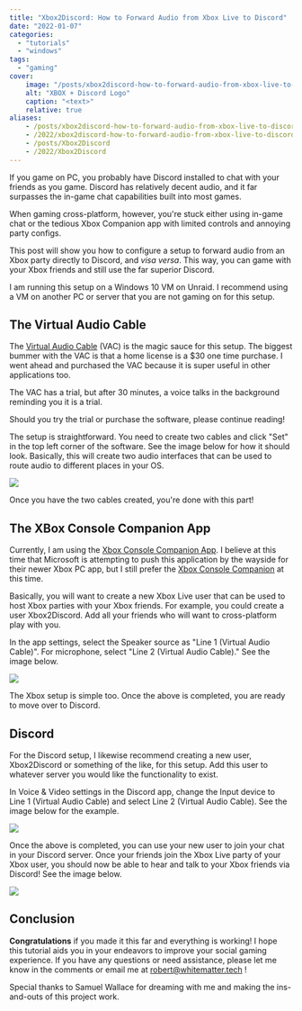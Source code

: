 ```yaml
---
title: "Xbox2Discord: How to Forward Audio from Xbox Live to Discord"
date: "2022-01-07"
categories:
  - "tutorials"
  - "windows"
tags:
  - "gaming"
cover:
    image: "/posts/xbox2discord-how-to-forward-audio-from-xbox-live-to-discord/xbox2discord-how-to-forward-audio-from-xbox-live-to-discord.jpg"
    alt: "XBOX + Discord Logo"
    caption: "<text>"
    relative: true
aliases:
    - /posts/xbox2discord-how-to-forward-audio-from-xbox-live-to-discord
    - /2022/xbox2discord-how-to-forward-audio-from-xbox-live-to-discord
    - /posts/Xbox2Discord
    - /2022/Xbox2Discord
---
```


If you game on PC, you probably have Discord installed to chat with your friends as you game. Discord has relatively decent audio, and it far surpasses the in-game chat capabilities built into most games.

When gaming cross-platform, however, you're stuck either using in-game chat or the tedious Xbox Companion app with limited controls and annoying party configs.

This post will show you how to configure a setup to forward audio from an Xbox party directly to Discord, and _visa versa_. This way, you can game with your Xbox friends and still use the far superior Discord.

I am running this setup on a Windows 10 VM on Unraid. I recommend using a VM on another PC or server that you are not gaming on for this setup.

## The Virtual Audio Cable

The [Virtual Audio Cable](https://vac.muzychenko.net/en/) (VAC) is the magic sauce for this setup. The biggest bummer with the VAC is that a home license is a $30 one time purchase. I went ahead and purchased the VAC because it is super useful in other applications too.

The VAC has a trial, but after 30 minutes, a voice talks in the background reminding you it is a trial.

Should you try the trial or purchase the software, please continue reading!

The setup is straightforward. You need to create two cables and click "Set" in the top left corner of the software. See the image below for how it should look. Basically, this will create two audio interfaces that can be used to route audio to different places in your OS.

![](/posts/xbox2discord-how-to-forward-audio-from-xbox-live-to-discord/images/Screen-Shot-2022-01-06-at-12.05.54-PM-1024x505.png)

Once you have the two cables created, you're done with this part!

## The XBox Console Companion App

Currently, I am using the [Xbox Console Companion App](https://www.microsoft.com/en-us/p/xbox-console-companion/9wzdncrfjbd8?activetab=pivot:overviewtab). I believe at this time that Microsoft is attempting to push this application by the wayside for their newer Xbox PC app, but I still prefer the [Xbox Console Companion](https://www.microsoft.com/en-us/p/xbox-console-companion/9wzdncrfjbd8?activetab=pivot:overviewtab) at this time.

Basically, you will want to create a new Xbox Live user that can be used to host Xbox parties with your Xbox friends. For example, you could create a user Xbox2Discord. Add all your friends who will want to cross-platform play with you.

In the app settings, select the Speaker source as "Line 1 (Virtual Audio Cable)". For microphone, select "Line 2 (Virtual Audio Cable)." See the image below.

![](/posts/xbox2discord-how-to-forward-audio-from-xbox-live-to-discord/images/Screen-Shot-2022-01-06-at-12.05.37-PM-1024x676.png)

The Xbox setup is simple too. Once the above is completed, you are ready to move over to Discord.

## Discord

For the Discord setup, I likewise recommend creating a new user, Xbox2Discord or something of the like, for this setup. Add this user to whatever server you would like the functionality to exist.

In Voice & Video settings in the Discord app, change the Input device to Line 1 (Virtual Audio Cable) and select Line 2 (Virtual Audio Cable). See the image below for the example.

![](/posts/xbox2discord-how-to-forward-audio-from-xbox-live-to-discord/images/Screen-Shot-2022-01-06-at-12.06.05-PM-1024x540.png)

Once the above is completed, you can use your new user to join your chat in your Discord server. Once your friends join the Xbox Live party of your Xbox user, you should now be able to hear and talk to your Xbox friends via Discord! See the image below.

![](/posts/xbox2discord-how-to-forward-audio-from-xbox-live-to-discord/images/Screen-Shot-2022-01-06-at-12.06.44-PM-368x1024.png)

## Conclusion

**Congratulations** if you made it this far and everything is working! I hope this tutorial aids you in your endeavors to improve your social gaming experience. If you have any questions or need assistance, please let me know in the comments or email me at [robert@whitematter.tech](mailto:robert@whitematter.tech) !

Special thanks to Samuel Wallace for dreaming with me and making the ins-and-outs of this project work.
